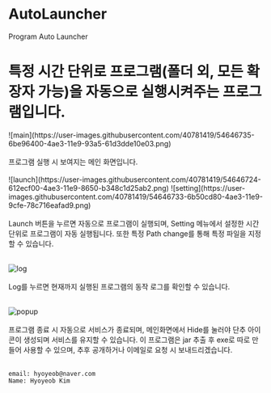 # AutoLauncher
Program Auto Launcher
<h1>특정 시간 단위로 프로그램(폴더 외, 모든 확장자 가능)을 자동으로 실행시켜주는 프로그램입니다.</h1>
![main](https://user-images.githubusercontent.com/40781419/54646735-6be96400-4ae3-11e9-93a5-61d3dde10e03.png)
<br></br>프로그램 실행 시 보여지는 메인 화면입니다.<br></br>
![launch](https://user-images.githubusercontent.com/40781419/54646724-612ecf00-4ae3-11e9-8650-b348c1d25ab2.png)
![setting](https://user-images.githubusercontent.com/40781419/54646733-6b50cd80-4ae3-11e9-9cfe-78c716eafad9.png)
<br></br>Launch 버튼을 누르면 자동으로 프로그램이 실행되며, Setting 메뉴에서 설정한 시간 단위로 프로그램이 자동 실행됩니다. 또한 특정 Path change를 통해 특정 파일을 지정할 수 있습니다.<br></br>

![log](https://user-images.githubusercontent.com/40781419/54646734-6b50cd80-4ae3-11e9-8b54-8ac698830487.png)
<br></br>Log를 누르면 현재까지 실행된 프로그램의 동작 로그를 확인할 수 있습니다. <br></br>

![popup](https://user-images.githubusercontent.com/40781419/54646731-6b50cd80-4ae3-11e9-9ed7-c3d2b8edd0fe.png)
<br></br>프로그램 종료 시 자동으로 서비스가 종료되며, 메인화면에서 Hide를 눌러야 단추 아이콘이 생성되며 서비스를 유지할 수 있습니다. 이 프로그램은 jar 추출 후 exe로 따로 만들어 사용할 수 있으며, 추후 공개하거나 이메일로 요청 시 보내드리겠습니다.<br></br>

    email: hyoyeob@naver.com
    Name: Hyoyeob Kim
